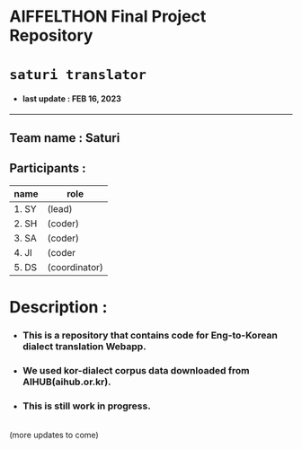 # AIFFELTHON Final Project Repository 
# `saturi translator`
- #### last update : FEB 16, 2023
---
## Team name : Saturi
## Participants :

| name | role |
|------|-----|
|1. SY| (lead)|
|2. SH| (coder)
|3. SA| (coder)|
|4. JI| (coder|
|5. DS| (coordinator)|

# Description :
- ### This is a repository that contains code for Eng-to-Korean dialect translation Webapp.
- ### We used kor-dialect corpus data downloaded from AIHUB(aihub.or.kr). 
- ### This is still work in progress.
</br>
(more updates to come)

